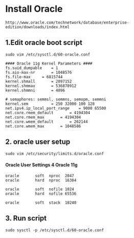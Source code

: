# Install Oracle 
```
http://www.oracle.com/technetwork/database/enterprise-edition/downloads/index.html
```
## 1.Edit oracle boot script
```
sudo vim /etc/sysctl.d/60-oracle.conf

#### Oracle 11g Kernel Parameters ####
fs.suid_dumpable	= 1
fs.aio-max-nr		= 1048576
fs.file-max		= 6815744
kernel.shmall		= 2097152
kernel.shmmax		= 536870912
kernel.shmmni		= 4096

# semaphores: semmsl, semmns, semopm, semmni
kernel.sem			= 250 32000 100 128
net.ipv4.ip_local_port_range	= 9000 65500
net.core.rmem_default		= 4194304
net.core.rmem_max		= 4194304
net.core.wmem_default		= 262144
net.core.wmem_max		= 1048586
```
## 2. oracle user setup
```
sudo vim /etc/security/limits.d/oracle.conf
```
#### Oracle User Settings 4 Oracle 11g ####
```
oracle       soft  nproc  2047
oracle       hard  nproc  16384

oracle       soft  nofile 1024
oracle       hard  nofile 65536

oracle       soft  stack  10240
```
## 3. Run script
```
sudo sysctl -p /etc/sysctl.d/60-oracle.conf
```
